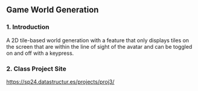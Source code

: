 ## Game World Generation


### 1. Introduction
A 2D tile-based world generation with a feature that only displays tiles on the screen that are within the line of sight of the avatar and can be toggled on and off with a keypress.

### 2. Class Project Site
https://sp24.datastructur.es/projects/proj3/
